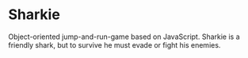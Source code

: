 # Sharkie

Object-oriented jump-and-run-game based on JavaScript.
Sharkie is a friendly shark, but to survive he must evade or fight his enemies.
